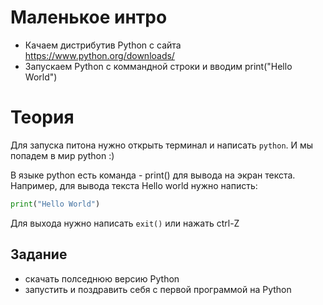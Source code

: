 # Маленькое интро
* Качаем дистрибутив Python c сайта https://www.python.org/downloads/
* Запускаем Python с коммандной строки и вводим print("Hello World")

# Теория
Для запуска питона нужно открыть терминал и написать `python`. И мы попадем в мир python :)

В языке python есть команда - print() для вывода на экран текста.
Например, для вывода текста  Hello world нужно написть: 
```python
print("Hello World")
```
Для выхода нужно написать ```exit()``` или нажать ctrl-Z

## Задание 
* скачать полседнюю версию Python
* запустить и поздравить себя с первой программой на Python
